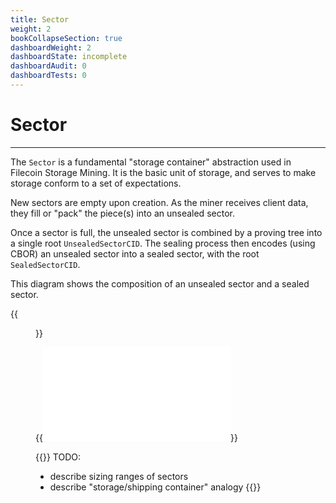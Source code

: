 ```yaml
---
title: Sector
weight: 2
bookCollapseSection: true
dashboardWeight: 2
dashboardState: incomplete
dashboardAudit: 0
dashboardTests: 0
---
```


# Sector
---

The `Sector` is a fundamental "storage container" abstraction used in Filecoin Storage Mining. It is the basic unit of storage,
and serves to make storage conform to a set of expectations.

New sectors are empty upon creation. As the miner receives client data, they fill or "pack" the piece(s) into an unsealed sector.

Once a sector is full, the unsealed sector is combined by a proving tree into a single root `UnsealedSectorCID`. The sealing process then encodes (using CBOR) an unsealed sector into a sealed sector, with the root `SealedSectorCID`.

This diagram shows the composition of an unsealed sector and a sealed sector.

{{<figure src="sectors.png" title="Unsealed Sectors and Sealed Sectors" >}}

{{<embed src="sector.id" lang="go" >}}


{{<hint warning >}}
TODO:

- describe sizing ranges of sectors
- describe "storage/shipping container" analogy
{{</hint >}}
